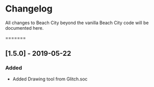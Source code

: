 Changelog
=========

All changes to Beach City beyond the vanilla Beach City code will be documented here.

=======
## [1.5.0] - 2019-05-22
### Added
- Added Drawing tool from Glitch.soc